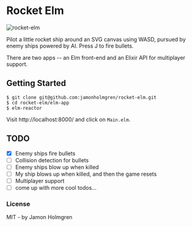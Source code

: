 # Rocket Elm

![rocket-elm](https://cloud.githubusercontent.com/assets/1479215/20043836/541bbb34-a450-11e6-8812-71c91165a00b.gif)

Pilot a little rocket ship around an SVG canvas using WASD, pursued by enemy ships powered by AI. Press J to fire bullets.

There are two apps -- an Elm front-end and an Elixir API for multiplayer support.

## Getting Started

```sh-session
$ git clone git@github.com:jamonholmgren/rocket-elm.git
$ cd rocket-elm/elm-app
$ elm-reactor
```

Visit http://localhost:8000/ and click on `Main.elm`.

## TODO

* [x] Enemy ships fire bullets
* [ ] Collision detection for bullets
* [ ] Enemy ships blow up when killed
* [ ] My ship blows up when killed, and then the game resets
* [ ] Multiplayer support
* [ ] come up with more cool todos...

### License

MIT - by Jamon Holmgren

